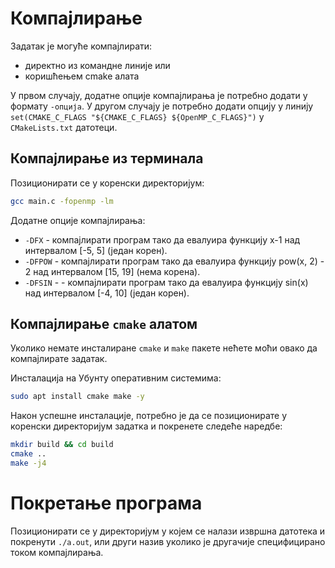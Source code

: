 # Компајлирање
Задатак је могуће компајлирати:

- директно из командне линије или
- коришћењем cmake алата

У првом случају, додатне опције компајлирања је потребно додати у формату ``-опција``. У другом случају је потребно
додати опцију у линију ``set(CMAKE_C_FLAGS "${CMAKE_C_FLAGS} ${OpenMP_C_FLAGS}")`` у ``CMakeLists.txt`` датотеци.

## Компајлирање из терминала
Позиционирати се у коренски директоријум:
```sh
gcc main.c -fopenmp -lm
```
Додатне опције компајлирања:

- ``-DFX``   - компајлирати програм тако да евалуира функцију x-1 над интервалом [-5, 5] (један корен).
- ``-DFPOW`` - компајлирати програм тако да евалуира функцију pow(x, 2) - 2 над интервалом [15, 19] (нема корена).
- ``-DFSIN`` - - компајлирати програм тако да евалуира функцију sin(x) над интервалом [-4, 10] (један корен).

## Компајлирање ``cmake`` алатом
Уколико немате инсталиране ``cmake`` и ``make`` пакете нећете моћи овако да компајлирате задатак.

Инсталација на Убунту оперативним системима:
```sh
sudo apt install cmake make -y
```
Након успешне инсталације, потребно је да се позиционирате у коренски директоријум задатка и покренете следеће наредбе:

```sh
mkdir build && cd build
cmake ..
make -j4
```

# Покретање програма
Позиционирати се у директоријум у којем се налази извршна датотека и покренути ``./a.out``, или други назив уколико 
је другачије специфицирано током компајлирања.
